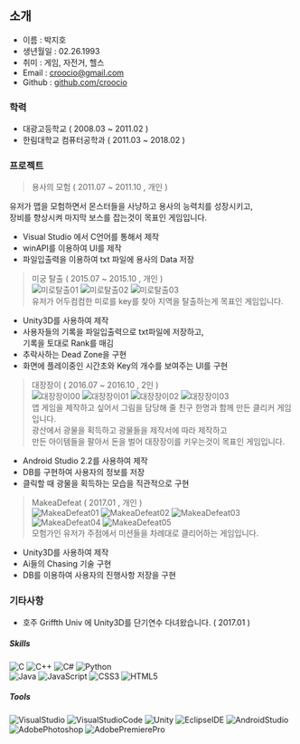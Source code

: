 <h2 class="code-line" data-line-start=0 data-line-end=1 ><a id="_0"></a>소개</h2>
<ul>
<li class="has-line-data" data-line-start="1" data-line-end="2">이름 : 박지호</li>
<li class="has-line-data" data-line-start="2" data-line-end="3">생년월일 : 02.26.1993</li>
<li class="has-line-data" data-line-start="3" data-line-end="4">취미 : 게임, 자전거, 헬스</li>
<li class="has-line-data" data-line-start="4" data-line-end="5">Email : <a href="mailto:croocio@gmail.com">croocio@gmail.com</a></li>
<li class="has-line-data" data-line-start="5" data-line-end="6">Github : <a href="http://github.com/croocio">github.com/croocio</a></li>
</ul>
<h3 class="code-line" data-line-start=8 data-line-end=9 ><a id="_8"></a>학력</h3>
<ul>
<li class="has-line-data" data-line-start="9" data-line-end="10">대광고등학교 ( 2008.03 ~ 2011.02 )</li>
<li class="has-line-data" data-line-start="10" data-line-end="12">한림대학교 컴퓨터공학과 ( 2011.03 ~ 2018.02 )</li>
</ul>
<h3 class="code-line" data-line-start=12 data-line-end=13 ><a id="_12"></a>프로젝트</h3>
<blockquote>
<p class="has-line-data" data-line-start="14" data-line-end="15">용사의 모험 ( 2011.07 ~ 2011.10 , 개인 )</p>
</blockquote>
<p class="has-line-data" data-line-start="16" data-line-end="18">유저가 맵을 모험하면서 몬스터들을 사냥하고 용사의 능력치를 성장시키고,<br>
장비를 향상시켜 마지막 보스를 잡는것이 목표인 게임입니다.</p>
<ul>
<li class="has-line-data" data-line-start="18" data-line-end="19">Visual Studio 에서 C언어를 통해서 제작</li>
<li class="has-line-data" data-line-start="19" data-line-end="20">winAPI를 이용하여 UI를 제작</li>
<li class="has-line-data" data-line-start="20" data-line-end="22">파일입출력을 이용하여 txt 파일에 용사의 Data 저장</li>
</ul>
<blockquote>
<p class="has-line-data" data-line-start="22" data-line-end="25">미궁 탈출 ( 2015.07 ~ 2015.10 , 개인 )<br>
<img src="https://user-images.githubusercontent.com/26423185/105685565-9014f800-5f39-11eb-9d84-5235470d71c4.png" alt="미로탈출01"> <img src="https://user-images.githubusercontent.com/26423185/105685569-90ad8e80-5f39-11eb-83ed-ff06f995d9dc.png" alt="미로탈출02"> <img src="https://user-images.githubusercontent.com/26423185/105685571-91462500-5f39-11eb-9c6a-6c96facd3c51.png" alt="미로탈출03"><br>
유저가 어두컴컴한 미로를 key를 찾아 지역을 탈출하는게 목표인 게임입니다.</p>
</blockquote>
<ul>
<li class="has-line-data" data-line-start="26" data-line-end="27">Unity3D를 사용하여 제작</li>
<li class="has-line-data" data-line-start="27" data-line-end="29">사용자들의 기록을 파일입출력으로 txt파일에 저장하고,<br>
기록을 토대로 Rank를 매김</li>
<li class="has-line-data" data-line-start="29" data-line-end="30">추락사하는 Dead Zone을 구현</li>
<li class="has-line-data" data-line-start="30" data-line-end="32">화면에 플레이중인 시간초와 Key의 개수를 보여주는 UI를 구현</li>
</ul>
<blockquote>
<p class="has-line-data" data-line-start="32" data-line-end="37">대장장이 ( 2016.07 ~ 2016.10 , 2인 )<br>
<img src="https://user-images.githubusercontent.com/26423185/105685610-9c00ba00-5f39-11eb-80d1-db25af480983.png" alt="대장장이00"> <img src="https://user-images.githubusercontent.com/26423185/105685613-9d31e700-5f39-11eb-8e10-dff6972c5fe1.png" alt="대장장이01"> <img src="https://user-images.githubusercontent.com/26423185/105685615-9dca7d80-5f39-11eb-8f8c-95a79bcd8bb8.png" alt="대장장이02"> <img src="https://user-images.githubusercontent.com/26423185/105685616-9dca7d80-5f39-11eb-99e9-647c2c97d8e9.png" alt="대장장이03"><br>
앱 게임을 제작하고 싶어서 그림을 담당해 줄 친구 한명과 함께 만든 클리커 게임입니다.<br>
광산에서 광물을 획득하고 광물들을 제작서에 따라 제작하고<br>
만든 아이템들을 팔아서 돈을 벌어 대장장이를 키우는것이 목표인 게임입니다.</p>
</blockquote>
<ul>
<li class="has-line-data" data-line-start="38" data-line-end="39">Android Studio 2.2를 사용하여 제작</li>
<li class="has-line-data" data-line-start="39" data-line-end="40">DB를 구현하여 사용자의 정보를 저장</li>
<li class="has-line-data" data-line-start="40" data-line-end="42">클릭할 때 광물을 획득하는 모습을 직관적으로 구현</li>
</ul>
<blockquote>
<p class="has-line-data" data-line-start="42" data-line-end="45">MakeaDefeat ( 2017.01 , 개인 )<br>
<img src="https://user-images.githubusercontent.com/26423185/105685682-b044b700-5f39-11eb-94fc-85042e84d4c5.png" alt="MakeaDefeat01"> <img src="https://user-images.githubusercontent.com/26423185/105685686-b0dd4d80-5f39-11eb-87c2-429273489b6b.png" alt="MakeaDefeat02"> <img src="https://user-images.githubusercontent.com/26423185/105685689-b175e400-5f39-11eb-92e9-3af75b77b42d.png" alt="MakeaDefeat03"> <img src="https://user-images.githubusercontent.com/26423185/105685692-b175e400-5f39-11eb-832d-33dd468f952b.png" alt="MakeaDefeat04"> <img src="https://user-images.githubusercontent.com/26423185/105685694-b2a71100-5f39-11eb-8883-fe957a3ee2ca.png" alt="MakeaDefeat05"><br>
모험가인 유저가 주점에서 미션들을 차례대로 클리어하는 게임입니다.</p>
</blockquote>
<ul>
<li class="has-line-data" data-line-start="46" data-line-end="47">Unity3D를 사용하여 제작</li>
<li class="has-line-data" data-line-start="47" data-line-end="48">Ai들의 Chasing 기술 구현</li>
<li class="has-line-data" data-line-start="48" data-line-end="50">DB를 이용하여 사용자의 진행사항 저장을 구현</li>
</ul>
<h3 class="code-line" data-line-start=50 data-line-end=51 ><a id="_50"></a>기타사항</h3>
<ul>
<li class="has-line-data" data-line-start="51" data-line-end="53">호주 Griffth Univ 에 Unity3D를 단기연수 다녀왔습니다. ( 2017.01 )</li>
</ul>
<h5 class="code-line" data-line-start=53 data-line-end=54 ><a id="Skills_53"></a>Skills</h5>
<p class="has-line-data" data-line-start="54" data-line-end="56"><img src="https://img.shields.io/badge/-C-a8b9cc?style=flat-square&amp;logo=C&amp;logoColor=white" alt="C"> <img src="https://img.shields.io/badge/-C++-00599c?style=flat-square&amp;logo=C%2B%2B&amp;logoColor=white" alt="C++"> <img src="https://img.shields.io/badge/-C%23-239120?style=flat-square&amp;logo=C%20Sharp&amp;logoColor=white" alt="C#"> <img src="https://img.shields.io/badge/-Pyyhon-3776ab?style=flat-square&amp;logo=Python&amp;logoColor=white" alt="Python"><br>
<img src="https://img.shields.io/badge/-Java-007396?style=flat-square&amp;logo=Java&amp;logoColor=white" alt="Java"> <img src="https://img.shields.io/badge/-JavScript-f7df1e?style=flat-square&amp;logo=javaScript&amp;logoColor=black" alt="JavaScript"> <img src="https://img.shields.io/badge/-CSS3-1572b6?style=flat-square&amp;logo=CSS3&amp;logoColor=white" alt="CSS3"> <img src="https://img.shields.io/badge/-HTML5-E34F26?style=flat-square&amp;logo=HTML5&amp;logoColor=white" alt="HTML5"></p>
<h5 class="code-line" data-line-start=56 data-line-end=57 ><a id="Tools_56"></a>Tools</h5>
<p class="has-line-data" data-line-start="57" data-line-end="59"><img src="https://img.shields.io/badge/-Visual%20Studio-5C2D91?style=flat-square&amp;logo=Visual%20Studio&amp;logoColor=white" alt="VisualStudio"> <img src="https://img.shields.io/badge/-Visual%20Studio%20Code-007acc?style=flat-square&amp;logo=Visual%20Studio%20Code&amp;logoColor=white" alt="VisualStudioCode"> <img src="https://img.shields.io/badge/-Unity-000000?style=flat-square&amp;logo=Unity&amp;logoColor=white" alt="Unity"> <img src="https://img.shields.io/badge/-Eclipse%20IDE-2c2255?style=flat-square&amp;logo=Eclipse%20IDE&amp;logoColor=white" alt="EclipseIDE">  <img src="https://img.shields.io/badge/-Android%20Studio-3ddc84?style=flat-square&amp;logo=Android%20Studio&amp;logoColor=white" alt="AndroidStudio"><br>
<img src="https://img.shields.io/badge/-Adobe%20Photoshop-31a8ff?style=flat-square&amp;logo=Adobe%20Photoshop&amp;logoColor=white" alt="AdobePhotoshop"> <img src="https://img.shields.io/badge/-Adobe%20Premiere%20Pro-9999FF?style=flat-square&amp;logo=Adobe%20Premiere%20Pro&amp;logoColor=black" alt="AdobePremierePro"></p>
